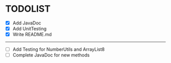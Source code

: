 <h1> TODOLIST </h1>

- [X] Add JavaDoc    
- [X] Add UnitTesting
- [X] Write README.md

<hr>

- [ ] Add Testing for NumberUtils and ArrayList8
- [ ] Complete JavaDoc for new methods

